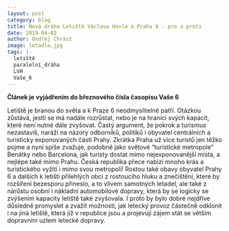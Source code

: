 ```yaml
---
layout: post
category: blog
title: Nová dráha Letiště Václava Havla a Praha 6 - pro a proti
date: 2019-04-02
author: Ondřej Chrást
image: letadlo.jpg
tags: |-
  letiště
  paralelní_dráha
  LVH
  Vaše_6
---
```

**Článek je vyjádřením do březnového čísla časopisu Vaše 6**

Letiště je branou do světa a k Praze 6 neodmyslitelně patří. Otázkou zůstává, jestli se má nadále rozrůstat, nebo je na hranici svých kapacit, které není nutné dále zvyšovat. Častý argument, že pokrok a turismus nezastavíš, naráží na názory odborníků, politiků i obyvatel centrálních a turisticky exponovaných částí Prahy. Zkrátka Praha už více turistů jen těžko pojme a nyní spíše zvažuje, podobně jako světové “turistické metropole” Benátky nebo Barcelona, jak turisty dostat mimo nejexponovanější místa, a nejlépe také mimo Prahu. Česká republika přece nabízí mnoho krás a turistického vyžití i mimo svou metropoli! Rostou také obavy obyvatel Prahy 6 a dalších k letišti přilehlých obcí z rostoucího hluku a znečištění, které by rozšíření bezesporu přineslo, a to vlivem samotných letadel, ale také z nárůstu osobní i nákladní automobilové dopravy, která by se logicky se zvýšením kapacity letiště také zvyšovala. I proto by bylo dobré nejdříve důsledně promyslet a zvážit možnosti, jak letecký provoz částečně odklonit i na jiná letiště, která již v republice jsou a projevují zájem stát se větším dopravním uzlem letecké dopravy.


